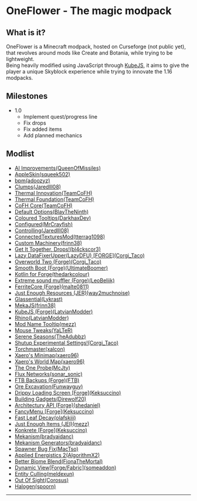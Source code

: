 
# OneFlower - The magic modpack

## **What is it?**

OneFlower is a Minecraft modpack, hosted on Curseforge (not public yet), that revolves around mods like Create and Botania, while trying to be lightweight.  
Being heavily modified using JavaScript through [KubeJS](https://github.com/KubeJS-Mods/KubeJS), it aims to give the player a unique Skyblock experience while trying to innovate the 1.16 modpacks.

## **Milestones**

- 1.0  
  - Implement quest/progress line
  - Fix drops
  - Fix added items
  - Add planned mechanics

## **Modlist**

  *   [AI Improvements(QueenOfMissiles)](https://www.curseforge.com/minecraft/mc-mods/ai-improvements)
  *   [AppleSkin(squeek502)](https://www.curseforge.com/minecraft/mc-mods/appleskin)
  *   [bpm(adoozyz)](https://www.curseforge.com/minecraft/mc-mods/bpm)
  *   [Clumps(Jaredlll08)](https://www.curseforge.com/minecraft/mc-mods/clumps)
  *   [Thermal Innovation(TeamCoFH)](https://www.curseforge.com/minecraft/mc-mods/thermal-innovation)
  *   [Thermal Foundation(TeamCoFH)](https://www.curseforge.com/minecraft/mc-mods/thermal-foundation)
  *   [CoFH Core(TeamCoFH)](https://www.curseforge.com/minecraft/mc-mods/cofh-core)
  *   [Default Options(BlayTheNinth)](https://www.curseforge.com/minecraft/mc-mods/default-options)
  *   [Coloured Tooltips(DarkhaxDev)](https://www.curseforge.com/minecraft/mc-mods/coloured-tooltips)
  *   [Configured(MrCrayfish)](https://www.curseforge.com/minecraft/mc-mods/configured)
  *   [Controlling(Jaredlll08)](https://www.curseforge.com/minecraft/mc-mods/controlling)
  *   [ConnectedTexturesMod(tterrag1098)](https://www.curseforge.com/minecraft/mc-mods/ctm)
  *   [Custom Machinery(frinn38)](https://www.curseforge.com/minecraft/mc-mods/custom-machinery)
  *   [Get It Together, Drops!(bl4ckscor3)](https://www.curseforge.com/minecraft/mc-mods/get-it-together-drops)
  *   [Lazy DataFixerUpper(LazyDFU) \[FORGE\](Corgi_Taco)](https://www.curseforge.com/minecraft/mc-mods/lazy-dfu-forge)
  *   [Overworld Two (Forge)(Corgi_Taco)](https://www.curseforge.com/minecraft/mc-mods/overworld-two-forge)
  *   [Smooth Boot (Forge)(UltimateBoomer)](https://www.curseforge.com/minecraft/mc-mods/smooth-boot-forge)
  *   [Kotlin for Forge(thedarkcolour)](https://www.curseforge.com/minecraft/mc-mods/kotlin-for-forge)
  *   [Extreme sound muffler (Forge)(LeoBeliik)](https://www.curseforge.com/minecraft/mc-mods/extreme-sound-muffler)
  *   [FerriteCore (Forge)(malte0811)](https://www.curseforge.com/minecraft/mc-mods/ferritecore)
  *   [Just Enough Resources (JER)(way2muchnoise)](https://www.curseforge.com/minecraft/mc-mods/just-enough-resources-jer)
  *   [Glassential(Lykrast)](https://www.curseforge.com/minecraft/mc-mods/glassential)
  *   [MekaJS(frinn38)](https://www.curseforge.com/minecraft/mc-mods/mekajs)
  *   [KubeJS (Forge)(LatvianModder)](https://www.curseforge.com/minecraft/mc-mods/kubejs-forge)
  *   [Rhino(LatvianModder)](https://www.curseforge.com/minecraft/mc-mods/rhino)
  *   [Mod Name Tooltip(mezz)](https://www.curseforge.com/minecraft/mc-mods/mod-name-tooltip)
  *   [Mouse Tweaks(YaLTeR)](https://www.curseforge.com/minecraft/mc-mods/mouse-tweaks)
  *   [Serene Seasons(TheAdubbz)](https://www.curseforge.com/minecraft/mc-mods/serene-seasons)
  *   [Shutup Experimental Settings!(Corgi_Taco)](https://www.curseforge.com/minecraft/mc-mods/shutup-experimental-settings)
  *   [Torchmaster(xalcon)](https://www.curseforge.com/minecraft/mc-mods/torchmaster)
  *   [Xaero's Minimap(xaero96)](https://www.curseforge.com/minecraft/mc-mods/xaeros-minimap)
  *   [Xaero's World Map(xaero96)](https://www.curseforge.com/minecraft/mc-mods/xaeros-world-map)
  *   [The One Probe(McJty)](https://www.curseforge.com/minecraft/mc-mods/the-one-probe)
  *   [Flux Networks(sonar_sonic)](https://www.curseforge.com/minecraft/mc-mods/flux-networks)
  *   [FTB Backups (Forge)(FTB)](https://www.curseforge.com/minecraft/mc-mods/ftb-backups-forge)
  *   [Ore Excavation(Funwayguy)](https://www.curseforge.com/minecraft/mc-mods/ore-excavation)
  *   [Drippy Loading Screen \[Forge\](Keksuccino)](https://www.curseforge.com/minecraft/mc-mods/drippy-loading-screen)
  *   [Building Gadgets(Direwolf20)](https://www.curseforge.com/minecraft/mc-mods/building-gadgets)
  *   [Architectury API (Forge)(shedaniel)](https://www.curseforge.com/minecraft/mc-mods/architectury-forge)
  *   [FancyMenu \[Forge\](Keksuccino)](https://www.curseforge.com/minecraft/mc-mods/fancymenu-forge)
  *   [Fast Leaf Decay(olafskiii)](https://www.curseforge.com/minecraft/mc-mods/fast-leaf-decay)
  *   [Just Enough Items (JEI)(mezz)](https://www.curseforge.com/minecraft/mc-mods/jei)
  *   [Konkrete \[Forge\](Keksuccino)](https://www.curseforge.com/minecraft/mc-mods/konkrete)
  *   [Mekanism(bradyaidanc)](https://www.curseforge.com/minecraft/mc-mods/mekanism)
  *   [Mekanism Generators(bradyaidanc)](https://www.curseforge.com/minecraft/mc-mods/mekanism-generators)
  *   [Spawner Bug Fix(MacTso)](https://www.curseforge.com/minecraft/mc-mods/spawner-fix)
  *   [Applied Energistics 2(AlgorithmX2)](https://www.curseforge.com/minecraft/mc-mods/applied-energistics-2)
  *   [Better Biome Blend(FionaTheMortal)](https://www.curseforge.com/minecraft/mc-mods/better-biome-blend)
  *   [Dynamic View\[Forge/Fabric\](someaddon)](https://www.curseforge.com/minecraft/mc-mods/dynamic-view)
  *   [Entity Culling(meldexun)](https://www.curseforge.com/minecraft/mc-mods/entity-culling)
  *   [Out Of Sight(Corosus)](https://www.curseforge.com/minecraft/mc-mods/out-of-sight)
  *   [Halogen(spoorn)](https://www.curseforge.com/minecraft/mc-mods/halogen)

----------------------------
